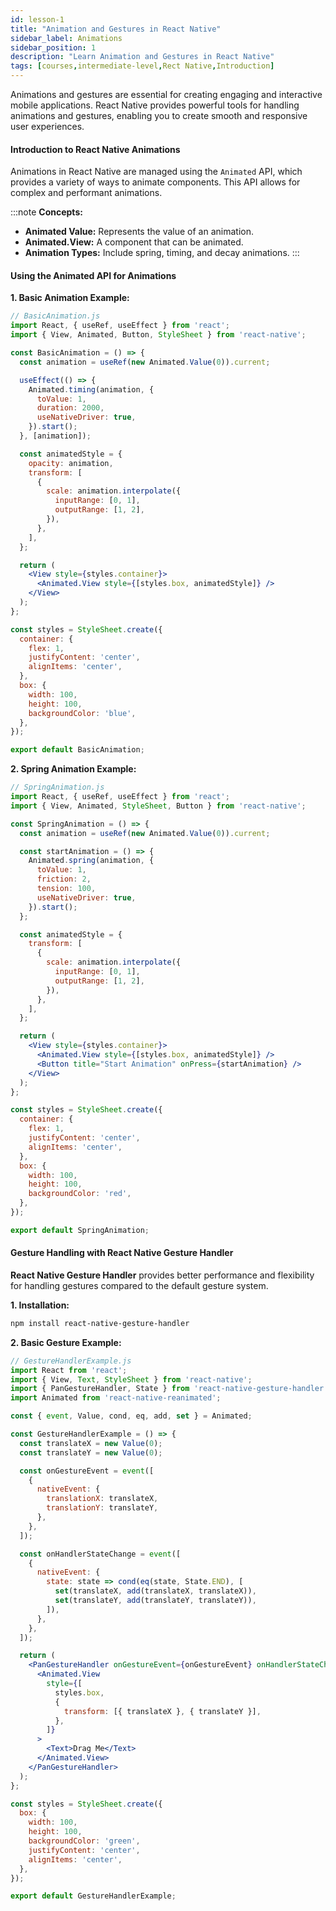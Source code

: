 ```yaml
---
id: lesson-1
title: "Animation and Gestures in React Native"
sidebar_label: Animations
sidebar_position: 1
description: "Learn Animation and Gestures in React Native"
tags: [courses,intermediate-level,Rect Native,Introduction]
--- 
```

 

Animations and gestures are essential for creating engaging and interactive mobile applications. React Native provides powerful tools for handling animations and gestures, enabling you to create smooth and responsive user experiences.

#### Introduction to React Native Animations

Animations in React Native are managed using the `Animated` API, which provides a variety of ways to animate components. This API allows for complex and performant animations.

:::note
**Concepts:**
- **Animated Value:** Represents the value of an animation.
- **Animated.View:** A component that can be animated.
- **Animation Types:** Include spring, timing, and decay animations.
:::

#### Using the Animated API for Animations

**1. Basic Animation Example:**

```jsx
// BasicAnimation.js
import React, { useRef, useEffect } from 'react';
import { View, Animated, Button, StyleSheet } from 'react-native';

const BasicAnimation = () => {
  const animation = useRef(new Animated.Value(0)).current;

  useEffect(() => {
    Animated.timing(animation, {
      toValue: 1,
      duration: 2000,
      useNativeDriver: true,
    }).start();
  }, [animation]);

  const animatedStyle = {
    opacity: animation,
    transform: [
      {
        scale: animation.interpolate({
          inputRange: [0, 1],
          outputRange: [1, 2],
        }),
      },
    ],
  };

  return (
    <View style={styles.container}>
      <Animated.View style={[styles.box, animatedStyle]} />
    </View>
  );
};

const styles = StyleSheet.create({
  container: {
    flex: 1,
    justifyContent: 'center',
    alignItems: 'center',
  },
  box: {
    width: 100,
    height: 100,
    backgroundColor: 'blue',
  },
});

export default BasicAnimation;
```

**2. Spring Animation Example:**

```jsx
// SpringAnimation.js
import React, { useRef, useEffect } from 'react';
import { View, Animated, StyleSheet, Button } from 'react-native';

const SpringAnimation = () => {
  const animation = useRef(new Animated.Value(0)).current;

  const startAnimation = () => {
    Animated.spring(animation, {
      toValue: 1,
      friction: 2,
      tension: 100,
      useNativeDriver: true,
    }).start();
  };

  const animatedStyle = {
    transform: [
      {
        scale: animation.interpolate({
          inputRange: [0, 1],
          outputRange: [1, 2],
        }),
      },
    ],
  };

  return (
    <View style={styles.container}>
      <Animated.View style={[styles.box, animatedStyle]} />
      <Button title="Start Animation" onPress={startAnimation} />
    </View>
  );
};

const styles = StyleSheet.create({
  container: {
    flex: 1,
    justifyContent: 'center',
    alignItems: 'center',
  },
  box: {
    width: 100,
    height: 100,
    backgroundColor: 'red',
  },
});

export default SpringAnimation;
```

#### Gesture Handling with React Native Gesture Handler

**React Native Gesture Handler** provides better performance and flexibility for handling gestures compared to the default gesture system.

**1. Installation:**

```bash
npm install react-native-gesture-handler
```

**2. Basic Gesture Example:**

```jsx
// GestureHandlerExample.js
import React from 'react';
import { View, Text, StyleSheet } from 'react-native';
import { PanGestureHandler, State } from 'react-native-gesture-handler';
import Animated from 'react-native-reanimated';

const { event, Value, cond, eq, add, set } = Animated;

const GestureHandlerExample = () => {
  const translateX = new Value(0);
  const translateY = new Value(0);

  const onGestureEvent = event([
    {
      nativeEvent: {
        translationX: translateX,
        translationY: translateY,
      },
    },
  ]);

  const onHandlerStateChange = event([
    {
      nativeEvent: {
        state: state => cond(eq(state, State.END), [
          set(translateX, add(translateX, translateX)),
          set(translateY, add(translateY, translateY)),
        ]),
      },
    },
  ]);

  return (
    <PanGestureHandler onGestureEvent={onGestureEvent} onHandlerStateChange={onHandlerStateChange}>
      <Animated.View
        style={[
          styles.box,
          {
            transform: [{ translateX }, { translateY }],
          },
        ]}
      >
        <Text>Drag Me</Text>
      </Animated.View>
    </PanGestureHandler>
  );
};

const styles = StyleSheet.create({
  box: {
    width: 100,
    height: 100,
    backgroundColor: 'green',
    justifyContent: 'center',
    alignItems: 'center',
  },
});

export default GestureHandlerExample;
```
